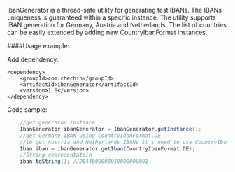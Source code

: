 ibanGenerator is a thread-safe utility for generating test IBANs. The IBANs uniqueness is guaranteed within a specific instance. The utility supports IBAN generation for Germany, Austria and Netherlands. The list of countries can be easily extended by adding new CountryIbanFormat instances.

####Usage example:

Add dependency:
```
<dependency>
    <groupId>com.chechin</groupId>
    <artifactId>ibanGenerator</artifactId>
    <version>1.0</version>
</dependency>
```
Code sample:
```java
    //get generator instance
    IbanGenerator ibanGenerator = IbanGenerator.getInstance();
    //get Germany IBAN using CountryIbanFormat.DE
    //to get Austria and Netherlands IBANs it's need to use CountryIbanFormat.AT and CountryIbanFormat.NL respectively
    Iban iban = ibanGenerator.getIban(CountryIbanFormat.DE);
    //String representatoin
    iban.toString(); //DE44000000010000000001
```
